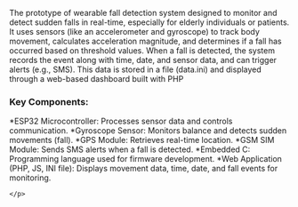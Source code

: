<html>
<title><h2>FALL DETECTION</h2></title>
<body>
<p>
  The prototype of wearable fall detection system designed to monitor and detect sudden falls in real-time, especially for elderly individuals or patients. It uses sensors (like an accelerometer and gyroscope) to track body movement, calculates acceleration magnitude, and determines if a fall has occurred based on threshold values. When a fall is detected, the system records the event along with time, date, and sensor data, and can trigger alerts (e.g., SMS). This data is stored in a file (data.ini) and displayed through a web-based dashboard built with PHP</p>
<p><h3>Key Components:</h3>
      *ESP32 Microcontroller: Processes sensor data and controls communication.
      *Gyroscope Sensor: Monitors balance and detects sudden movements (fall).
      *GPS Module: Retrieves real-time location.
      *GSM SIM Module: Sends SMS alerts when a fall is detected.
      *Embedded C: Programming language used for firmware development.
      *Web Application (PHP, JS, INI file): Displays movement data, time, date, and fall events for monitoring.

    </p>
  </body>
</html>
